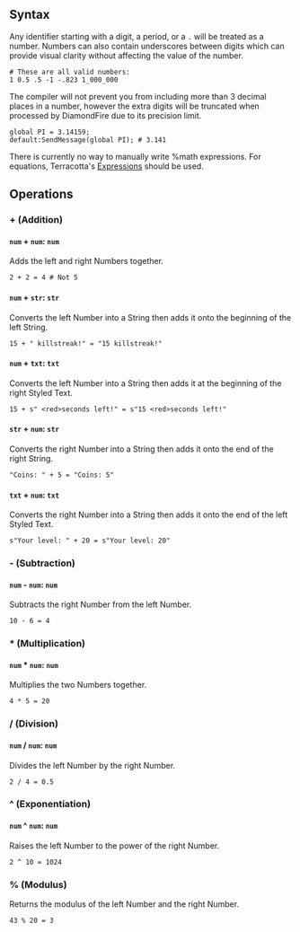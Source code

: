 ## Syntax
Any identifier starting with a digit, a period, or a `.` will be treated as a number. Numbers can also contain underscores between digits which can provide visual clarity without affecting the value of the number.

```tc
# These are all valid numbers:
1 0.5 .5 -1 -.823 1_000_000
```

The compiler will not prevent you from including more than 3 decimal places in a number, however the extra digits will be truncated when processed by DiamondFire due to its precision limit.

```tc
global PI = 3.14159;
default:SendMessage(global PI); # 3.141
```

There is currently no way to manually write %math expressions. For equations, Terracotta's [Expressions](../language_features/expressions.md) should be used.

## Operations
### + (Addition)
#### `num` + `num`: `num`
Adds the left and right Numbers together.
```tc
2 + 2 = 4 # Not 5
```

#### `num` + `str`: `str`
Converts the left Number into a String then adds it onto the beginning of the left String.
```tc
15 + " killstreak!" = "15 killstreak!"
```

#### `num` + `txt`: `txt`
Converts the left Number into a String then adds it at the beginning of the right Styled Text.
```tc
15 + s" <red>seconds left!" = s"15 <red>seconds left!"
```

#### `str` + `num`: `str`
Converts the right Number into a String then adds it onto the end of the right String.
```tc
"Coins: " + 5 = "Coins: 5"
```

#### `txt` + `num`: `txt`
Converts the right Number into a String then adds it onto the end of the left Styled Text.
```tc
s"Your level: " + 20 = s"Your level: 20"
```

### - (Subtraction)

#### `num` - `num`: `num`
Subtracts the right Number from the left Number.
```tc
10 - 6 = 4
```

### * (Multiplication)

#### `num` * `num`: `num`
Multiplies the two Numbers together.
```tc
4 * 5 = 20
```

### / (Division)

#### `num` / `num`: `num`
Divides the left Number by the right Number.
```tc   
2 / 4 = 0.5
```

### ^ (Exponentiation)

#### `num` ^ `num`: `num`
Raises the left Number to the power of the right Number.
```tc
2 ^ 10 = 1024
```

### % (Modulus)
Returns the modulus of the left Number and the right Number.
```tc
43 % 20 = 3
```